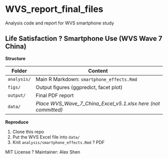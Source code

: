 # WVS_report_final_files
Analysis code and report for WVS smartphone study
## Life Satisfaction ? Smartphone Use (WVS Wave 7 China)

**Structure**

| Folder | Content |
|--------|---------|
| `analysis/` | Main R Markdown: `smartphone_effects.Rmd` |
| `figs/` | Output figures (ggpredict, facet plot) |
| `output/` | Final PDF report |
| `data/` | _Place WVS_Wave_7_China_Excel_v5.1.xlsx here (not committed)_ |

**Reproduce**

1. Clone this repo  
2. Put the WVS Excel file into `data/`  
3. Knit `analysis/smartphone_effects.Rmd` ? PDF

MIT License ? Maintainer: Alex Shen
